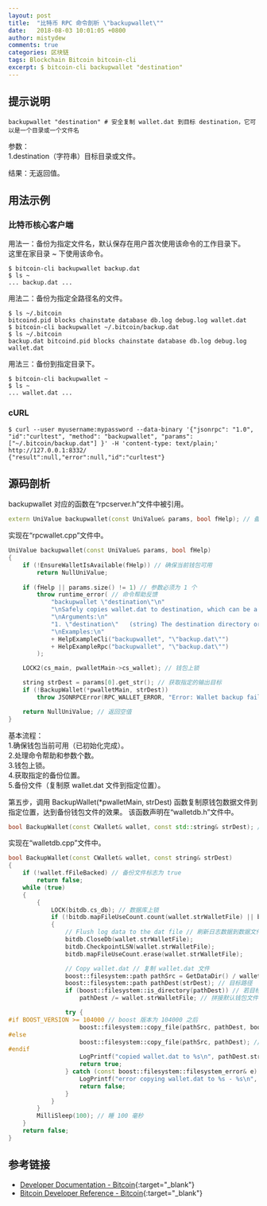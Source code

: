 ```yaml
---
layout: post
title:  "比特币 RPC 命令剖析 \"backupwallet\""
date:   2018-08-03 10:01:05 +0800
author: mistydew
comments: true
categories: 区块链
tags: Blockchain Bitcoin bitcoin-cli
excerpt: $ bitcoin-cli backupwallet "destination"
---
```

## 提示说明

```shell
backupwallet "destination" # 安全复制 wallet.dat 到目标 destination，它可以是一个目录或一个文件名
```

参数：<br>
1.destination（字符串）目标目录或文件。

结果：无返回值。

## 用法示例

### 比特币核心客户端

用法一：备份为指定文件名，默认保存在用户首次使用该命令的工作目录下。<br>
这里在家目录 ~ 下使用该命令。

```shell
$ bitcoin-cli backupwallet backup.dat
$ ls ~
... backup.dat ...
```

用法二：备份为指定全路径名的文件。

```shell
$ ls ~/.bitcoin
bitcoind.pid blocks chainstate database db.log debug.log wallet.dat
$ bitcoin-cli backupwallet ~/.bitcoin/backup.dat
$ ls ~/.bitcoin
backup.dat bitcoind.pid blocks chainstate database db.log debug.log wallet.dat
```

用法三：备份到指定目录下。

```shell
$ bitcoin-cli backupwallet ~
$ ls ~
... wallet.dat ...
```

### cURL

```shell
$ curl --user myusername:mypassword --data-binary '{"jsonrpc": "1.0", "id":"curltest", "method": "backupwallet", "params": ["~/.bitcoin/backup.dat"] }' -H 'content-type: text/plain;' http://127.0.0.1:8332/
{"result":null,"error":null,"id":"curltest"}
```

## 源码剖析
backupwallet 对应的函数在“rpcserver.h”文件中被引用。

```cpp
extern UniValue backupwallet(const UniValue& params, bool fHelp); // 备份钱包
```

实现在“rpcwallet.cpp”文件中。

```cpp
UniValue backupwallet(const UniValue& params, bool fHelp)
{
    if (!EnsureWalletIsAvailable(fHelp)) // 确保当前钱包可用
        return NullUniValue;
    
    if (fHelp || params.size() != 1) // 参数必须为 1 个
        throw runtime_error( // 命令帮助反馈
            "backupwallet \"destination\"\n"
            "\nSafely copies wallet.dat to destination, which can be a directory or a path with filename.\n"
            "\nArguments:\n"
            "1. \"destination\"   (string) The destination directory or file\n"
            "\nExamples:\n"
            + HelpExampleCli("backupwallet", "\"backup.dat\"")
            + HelpExampleRpc("backupwallet", "\"backup.dat\"")
        );

    LOCK2(cs_main, pwalletMain->cs_wallet); // 钱包上锁

    string strDest = params[0].get_str(); // 获取指定的输出目标
    if (!BackupWallet(*pwalletMain, strDest))
        throw JSONRPCError(RPC_WALLET_ERROR, "Error: Wallet backup failed!");

    return NullUniValue; // 返回空值
}
```

基本流程：<br>
1.确保钱包当前可用（已初始化完成）。<br>
2.处理命令帮助和参数个数。<br>
3.钱包上锁。<br>
4.获取指定的备份位置。<br>
5.备份文件（复制原 wallet.dat 文件到指定位置）。

第五步，调用 BackupWallet(*pwalletMain, strDest) 函数复制原钱包数据文件到指定位置，达到备份钱包文件的效果。
该函数声明在“walletdb.h”文件中。

```cpp
bool BackupWallet(const CWallet& wallet, const std::string& strDest); // 备份钱包
```

实现在“walletdb.cpp”文件中。

```cpp
bool BackupWallet(const CWallet& wallet, const string& strDest)
{
    if (!wallet.fFileBacked) // 备份文件标志为 true
        return false;
    while (true)
    {
        {
            LOCK(bitdb.cs_db); // 数据库上锁
            if (!bitdb.mapFileUseCount.count(wallet.strWalletFile) || bitdb.mapFileUseCount[wallet.strWalletFile] == 0) // 文件名未使用过 或 文件名存在但使用次数为 0
            {
                // Flush log data to the dat file // 刷新日志数据到数据文件
                bitdb.CloseDb(wallet.strWalletFile);
                bitdb.CheckpointLSN(wallet.strWalletFile);
                bitdb.mapFileUseCount.erase(wallet.strWalletFile);

                // Copy wallet.dat // 复制 wallet.dat 文件
                boost::filesystem::path pathSrc = GetDataDir() / wallet.strWalletFile; // 原 wallet.dat 路径
                boost::filesystem::path pathDest(strDest); // 目标路径
                if (boost::filesystem::is_directory(pathDest)) // 若目标路径为目录
                    pathDest /= wallet.strWalletFile; // 拼接默认钱包文件名 "wallet.dat"

                try {
#if BOOST_VERSION >= 104000 // boost 版本为 104000 之后
                    boost::filesystem::copy_file(pathSrc, pathDest, boost::filesystem::copy_option::overwrite_if_exists); // copy 文件到目标位置，若文件已存在则覆盖
#else
                    boost::filesystem::copy_file(pathSrc, pathDest); // copy 文件到目标位置
#endif
                    LogPrintf("copied wallet.dat to %s\n", pathDest.string()); // 记录日志
                    return true;
                } catch (const boost::filesystem::filesystem_error& e) {
                    LogPrintf("error copying wallet.dat to %s - %s\n", pathDest.string(), e.what());
                    return false;
                }
            }
        }
        MilliSleep(100); // 睡 100 毫秒
    }
    return false;
}
```

## 参考链接

* [Developer Documentation - Bitcoin](https://bitcoin.org/en/developer-documentation){:target="_blank"}
* [Bitcoin Developer Reference - Bitcoin](https://bitcoin.org/en/developer-reference#backupwallet){:target="_blank"}

